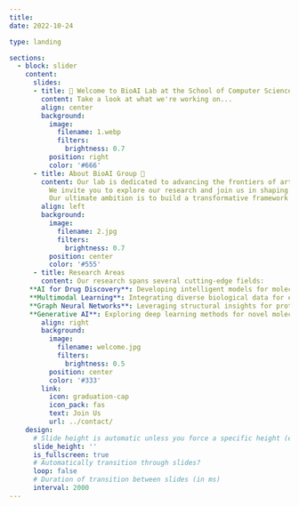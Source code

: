 ```yaml
---
title: 
date: 2022-10-24

type: landing

sections:
  - block: slider
    content:
      slides:
      - title: 👋 Welcome to BioAI Lab at the School of Computer Science, Xiangtan University!
        content: Take a look at what we're working on...
        align: center
        background:
          image:
            filename: 1.webp
            filters:
              brightness: 0.7
          position: right
          color: '#666'
      - title: About BioAI Group 🧬
        content: Our lab is dedicated to advancing the frontiers of artificial intelligence, multimodal large models, and intelligent drug discovery.  
          We invite you to explore our research and join us in shaping the future of AI-driven healthcare!  
          Our ultimate ambition is to build a transformative framework for end-to-end intelligent drug discovery, leveraging cutting-edge AI technologies to design and optimize therapeutic molecules.
        align: left
        background:
          image:
            filename: 2.jpg
            filters:
              brightness: 0.7
          position: center
          color: '#555'
      - title: Research Areas
        content: Our research spans several cutting-edge fields:
     **AI for Drug Discovery**: Developing intelligent models for molecular design and optimization.
     **Multimodal Learning**: Integrating diverse biological data for enhanced predictions.
     **Graph Neural Networks**: Leveraging structural insights for protein-ligand interactions.
     **Generative AI**: Exploring deep learning methods for novel molecule generation.
        align: right
        background:
          image:
            filename: welcome.jpg
            filters:
              brightness: 0.5
          position: center
          color: '#333'
        link:
          icon: graduation-cap
          icon_pack: fas
          text: Join Us
          url: ../contact/
    design:
      # Slide height is automatic unless you force a specific height (e.g. '400px')
      slide_height: ''
      is_fullscreen: true
      # Automatically transition through slides?
      loop: false
      # Duration of transition between slides (in ms)
      interval: 2000
---
```

